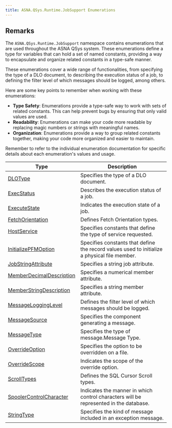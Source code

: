 ```yaml
---
title: ASNA.QSys.Runtime.JobSupport Enumerations
---
```


## Remarks

The `ASNA.QSys.Runtime.JobSupport` namespace contains enumerations that are used throughout the ASNA QSys system. These enumerations define a type for variables that can hold a set of named constants, providing a way to encapsulate and organize related constants in a type-safe manner.

These enumerations cover a wide range of functionalities, from specifying the type of a DLO document, to describing the execution status of a job, to defining the filter level of which messages should be logged, among others.

Here are some key points to remember when working with these enumerations:

- **Type Safety**: Enumerations provide a type-safe way to work with sets of related constants. This can help prevent bugs by ensuring that only valid values are used.
- **Readability**: Enumerations can make your code more readable by replacing magic numbers or strings with meaningful names.
- **Organization**: Enumerations provide a way to group related constants together, making your code more organized and easier to maintain.

Remember to refer to the individual enumeration documentation for specific details about each enumeration's values and usage.

| Type | Description |
| --- | --- |
| [DLOType](/reference/runtime/qsys-runtime-job-support/dlo-type.html) | Specifies the type of a DLO document. |
| [ExecStatus](/reference/runtime/qsys-runtime-job-support/exec-status.html) | Describes the execution status of a job. |
| [ExecuteState](/reference/runtime/qsys-runtime-job-support/execute-state.html) | Indicates the execution state of a job. |
| [FetchOrientation](/reference/runtime/qsys-runtime-job-support/fetch-orientation.html) | Defines Fetch Orientation types. |
| [HostService](/reference/runtime/qsys-runtime-job-support/host-service.html) | Specifies constants that define the type of service requested. |
| [InitializePFMOption](/reference/runtime/qsys-runtime-job-support/initialize-pfm-option.html) | Specifies constants that define the record values used to initialize a physical file member. |
| [JobStringAttribute](/reference/runtime/qsys-runtime-job-support/job-string-attribute.html) | Specifies a string job attribute. |
| [MemberDecimalDescription](/reference/runtime/qsys-runtime-job-support/member-decimal-description.html) | Specifies a numerical member attribute. |
| [MemberStringDescription](/reference/runtime/qsys-runtime-job-support/member-string-description.html) | Specifies a string member attribute. |
| [MessageLoggingLevel](/reference/runtime/qsys-runtime-job-support/message-logging-level.html) | Defines the filter level of which messages should be logged. |
| [MessageSource](/reference/runtime/qsys-runtime-job-support/message-source.html) | Specifies the component generating a message. |
| [MessageType](/reference/runtime/qsys-runtime-job-support/message-type.html) | Specifies the type of message.Message Type. |
| [OverrideOption](/reference/runtime/qsys-runtime-job-support/override-option.html) | Specifies the option to be overridden on a file. |
| [OverrideScope](/reference/runtime/qsys-runtime-job-support/override-scope.html) | Indicates the scope of the override option. |
| [ScrollTypes](/reference/runtime/qsys-runtime-job-support/scroll-types.html) | Defines the SQL Cursor Scroll types. |
| [SpoolerControlCharacter](/reference/runtime/qsys-runtime-job-support/spooler-control-character.html) | Indicates the manner in which control characters will be represented in the database. |
| [StringType](/reference/runtime/qsys-runtime-job-support/string-type.html) | Specifies the kind of message included in an exception message. |
